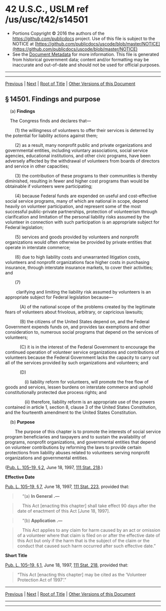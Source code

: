 ---
---

# 42 U.S.C., USLM ref /us/usc/t42/s14501

* Portions Copyright © 2016 the authors of the https://github.com/publicdocs project.
  Use of this file is subject to the NOTICE at [https://github.com/publicdocs/uscode/blob/master/NOTICE](https://github.com/publicdocs/uscode/blob/master/NOTICE)
* See the [Document Metadata](././../../../..//README.md) for more information.
  This file is generated from historical government data; content and/or formatting may be inaccurate and out-of-date and should not be used for official purposes.

----------
----------

[Previous](./../../../..//us/usc/t42/ch139/m__us_usc_t42_ch139.md) | [Next](./../../../..//us/usc/t42/ch139/m__us_usc_t42_s14502.md) | [Root of Title](./../../../../) | [Other Versions of this Document](https://publicdocs.github.io/go/links?ns=uslm&ref=%2Fus%2Fusc%2Ft42%2Fs14501)

## § 14501. Findings and purpose

    (a) __Findings__ 

    The Congress finds and declares that—

        (1) the willingness of volunteers to offer their services is deterred by the potential for liability actions against them;

        (2) as a result, many nonprofit public and private organizations and governmental entities, including voluntary associations, social service agencies, educational institutions, and other civic programs, have been adversely affected by the withdrawal of volunteers from boards of directors and service in other capacities;

        (3) the contribution of these programs to their communities is thereby diminished, resulting in fewer and higher cost programs than would be obtainable if volunteers were participating;

        (4) because Federal funds are expended on useful and cost-effective social service programs, many of which are national in scope, depend heavily on volunteer participation, and represent some of the most successful public-private partnerships, protection of volunteerism through clarification and limitation of the personal liability risks assumed by the volunteer in connection with such participation is an appropriate subject for Federal legislation;

        (5) services and goods provided by volunteers and nonprofit organizations would often otherwise be provided by private entities that operate in interstate commerce;

        (6) due to high liability costs and unwarranted litigation costs, volunteers and nonprofit organizations face higher costs in purchasing insurance, through interstate insurance markets, to cover their activities; and

        (7)

         clarifying and limiting the liability risk assumed by volunteers is an appropriate subject for Federal legislation because—

            (A) of the national scope of the problems created by the legitimate fears of volunteers about frivolous, arbitrary, or capricious lawsuits;

            (B) the citizens of the United States depend on, and the Federal Government expends funds on, and provides tax exemptions and other consideration to, numerous social programs that depend on the services of volunteers;

            (C) it is in the interest of the Federal Government to encourage the continued operation of volunteer service organizations and contributions of volunteers because the Federal Government lacks the capacity to carry out all of the services provided by such organizations and volunteers; and

            (D)

                (i) liability reform for volunteers, will promote the free flow of goods and services, lessen burdens on interstate commerce and uphold constitutionally protected due process rights; and

                (ii) therefore, liability reform is an appropriate use of the powers contained in article 1, section 8, clause 3 of the United States Constitution, and the fourteenth amendment to the United States Constitution.

    (b) __Purpose__ 

        The purpose of this chapter is to promote the interests of social service program beneficiaries and taxpayers and to sustain the availability of programs, nonprofit organizations, and governmental entities that depend on volunteer contributions by reforming the laws to provide certain protections from liability abuses related to volunteers serving nonprofit organizations and governmental entities.

([Pub. L. 105–19, § 2][/us/pl/105/19/s2], June 18, 1997, [111 Stat. 218][/us/stat/111/218].)

 __Effective Date__ 

[Pub. L. 105–19, § 7][/us/pl/105/19/s7], June 18, 1997, [111 Stat. 223][/us/stat/111/223], provided that:

>     “(a)  __In General__  __.—__ 

>     This Act \[enacting this chapter\] shall take effect 90 days after the date of enactment of this Act \[June 18, 1997\].

>     “(b)  __Application__  __.—__ 

>     This Act applies to any claim for harm caused by an act or omission of a volunteer where that claim is filed on or after the effective date of this Act but only if the harm that is the subject of the claim or the conduct that caused such harm occurred after such effective date.”

 __Short Title__ 

[Pub. L. 105–19, § 1][/us/pl/105/19/s1], June 18, 1997, [111 Stat. 218][/us/stat/111/218], provided that: 

> “This Act \[enacting this chapter\] may be cited as the ‘Volunteer Protection Act of 1997’.”

----------

[Previous](./../../../..//us/usc/t42/ch139/m__us_usc_t42_ch139.md) | [Next](./../../../..//us/usc/t42/ch139/m__us_usc_t42_s14502.md) | [Root of Title](./../../../../) | [Other Versions of this Document](https://publicdocs.github.io/go/links?ns=uslm&ref=%2Fus%2Fusc%2Ft42%2Fs14501)

----------
----------

[/us/pl/105/19/s2]: https://publicdocs.github.io/go/links?ns=uslm&ref=%2Fus%2Fpl%2F105%2F19%2Fs2
[/us/stat/111/218]: https://publicdocs.github.io/go/links?ns=uslm&ref=%2Fus%2Fstat%2F111%2F218
[/us/pl/105/19/s7]: https://publicdocs.github.io/go/links?ns=uslm&ref=%2Fus%2Fpl%2F105%2F19%2Fs7
[/us/stat/111/223]: https://publicdocs.github.io/go/links?ns=uslm&ref=%2Fus%2Fstat%2F111%2F223
[/us/pl/105/19/s1]: https://publicdocs.github.io/go/links?ns=uslm&ref=%2Fus%2Fpl%2F105%2F19%2Fs1
[/us/stat/111/218]: https://publicdocs.github.io/go/links?ns=uslm&ref=%2Fus%2Fstat%2F111%2F218


